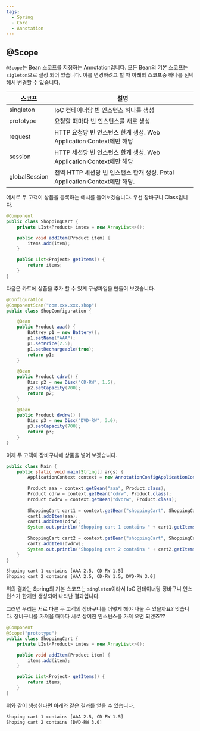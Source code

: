 ```yaml
---
tags:
  - Spring
  - Core
  - Annotation
---
```

## @Scope
`@Scope`는 Bean 스코프를 지정하는 Annotation입니다.
모든 Bean의 기본 스코프는 `sigleton`으로 설정 되어 있습니다.
이를 변경하려고 할 때 아래의 스코프중 하나를 선택해서 변경할 수 있습니다.

| 스코프           | 설명                                                        |
| ------------- | --------------------------------------------------------- |
| singleton     | IoC 컨테이너당 빈 인스턴스 하나를 생성                                   |
| prototype     | 요청할 때마다 빈 인스턴스를 새로 생성                                     |
| request       | HTTP 요청당 빈 인스턴스 한개 생성. Web Application Context에만 해당       |
| session       | HTTP 세션당 빈 인스턴스 한개 생성. Web Application Context에만 해당       |
| globalSession | 전역 HTTP 세션당 빈 인스턴스 한개 생성. Potal Application Context에만 해당. |

예시로 두 고객이 상품을 등록하는 예시를 들어보겠습니다.
우선 장바구니 Class입니다.
```java title:"ShoppingCart.java"
@Component
public class ShoppingCart {
	private LIst<Product> imtes = new ArrayList<>();

	public void addItem(Product item) {
		items.add(item);
	}

	public List<Project> getItems() {
		return items;
	}
}
```

다음은 카트에 상품을 추가 할 수 있게 구성파일을 만들어 보겠습니다.
```java title:"ShopConfiguration"
@Configuration
@ComponentScan("com.xxx.xxx.shop")
public class ShopConfiguration {

	@Bean
	public Product aaa() {
		Battrey p1 = new Battery();
		p1.setName("AAA");
		p1.setPrice(2.5);
		p1.setRechargeable(true);
		return p1;
	}
	
	@Bean
	public Product cdrw() {
		Disc p2 = new Disc("CD-RW", 1.5);
		p2.setCapacity(700);
		return p2;
	}

	@Bean
	public Product dvdrw() {
		Disc p3 = new Disc("DVD-RW", 3.0);
		p3.setCapacity(700);
		return p3;
	}
}
```

이제 두 고객이 장바구니에 상품을 넣어 보겠습니다.
```java title:"Main.java"
public class Main {  
    public static void main(String[] args) {  
        ApplicationContext context = new AnnotationConfigApplicationContext(ShopConfiguration.class);
        
        Product aaa = context.getBean("aaa", Product.class);  
        Product cdrw = context.getBean("cdrw", Product.class);  
        Product dvdrw = context.getBean("dvdrw", Product.class);  
        
        ShoppingCart cart1 = context.getBean("shoppingCart", ShoppingCart.class);  
        cart1.addItem(aaa);  
        cart1.addItem(cdrw);  
        System.out.println("Shopping cart 1 contains " + cart1.getItems());  
  
        ShoppingCart cart2 = context.getBean("shoppingCart", ShoppingCart.class);  
        cart2.addItem(dvdrw);  
        System.out.println("Shopping cart 2 contains " + cart2.getItems());  
    }  
}
```
```bash
Shoping cart 1 contains [AAA 2.5, CD-RW 1.5]
Shoping cart 2 contains [AAA 2.5, CD-RW 1.5, DVD-RW 3.0]
```

위의 결과는 Spring의 기본 스코프는 `singleton`이라서 IoC 컨테이너당 장바구니 인스턴스가 한개만 생성되어 나타난 결과입니다.

그러면 우리는 서로 다른 두 고객의 장바구니를 어떻게 해야 나눌 수 있을까요?
맞습니다. 장바구니를 가져올 때마다 서로 상이한 인스턴스를 가져 오면 되겠죠??
```java title:"ShoppingCart.java"
@Component
@Scope("prototype")
public class ShoppingCart {
	private LIst<Product> imtes = new ArrayList<>();

	public void addItem(Product item) {
		items.add(item);
	}

	public List<Project> getItems() {
		return items;
	}
}
```

위와 같이 생성한다면 아래와 같은 결과를 얻을 수 있습니다.
```bash
Shoping cart 1 contains [AAA 2.5, CD-RW 1.5]
Shoping cart 2 contains [DVD-RW 3.0]
```